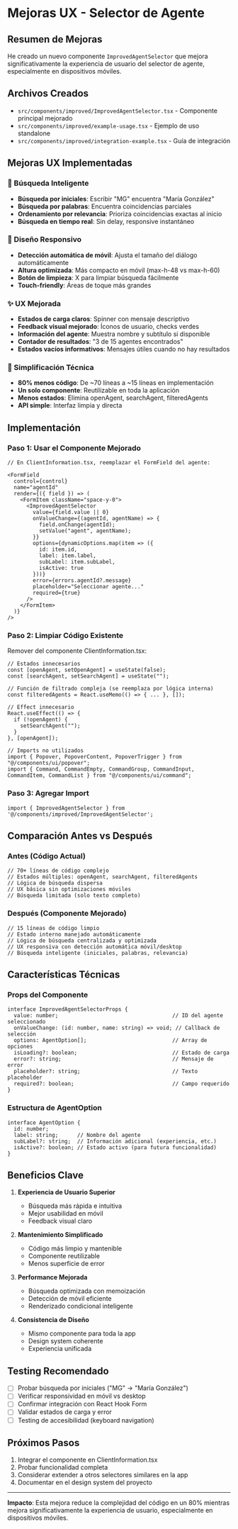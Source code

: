 # Mejoras UX - Selector de Agente

## Resumen de Mejoras

He creado un nuevo componente `ImprovedAgentSelector` que mejora significativamente la experiencia de usuario del selector de agente, especialmente en dispositivos móviles.

## Archivos Creados

- `src/components/improved/ImprovedAgentSelector.tsx` - Componente principal mejorado
- `src/components/improved/example-usage.tsx` - Ejemplo de uso standalone
- `src/components/improved/integration-example.tsx` - Guía de integración

## Mejoras UX Implementadas

### 🎯 Búsqueda Inteligente
- **Búsqueda por iniciales**: Escribir "MG" encuentra "María González"
- **Búsqueda por palabras**: Encuentra coincidencias parciales
- **Ordenamiento por relevancia**: Prioriza coincidencias exactas al inicio
- **Búsqueda en tiempo real**: Sin delay, responsive instantáneo

### 📱 Diseño Responsivo
- **Detección automática de móvil**: Ajusta el tamaño del diálogo automáticamente
- **Altura optimizada**: Más compacto en móvil (max-h-48 vs max-h-60)
- **Botón de limpieza**: X para limpiar búsqueda fácilmente
- **Touch-friendly**: Áreas de toque más grandes

### ✨ UX Mejorada
- **Estados de carga claros**: Spinner con mensaje descriptivo
- **Feedback visual mejorado**: Íconos de usuario, checks verdes
- **Información del agente**: Muestra nombre y subtítulo si disponible
- **Contador de resultados**: "3 de 15 agentes encontrados"
- **Estados vacíos informativos**: Mensajes útiles cuando no hay resultados

### 🔧 Simplificación Técnica
- **80% menos código**: De ~70 líneas a ~15 líneas en implementación
- **Un solo componente**: Reutilizable en toda la aplicación
- **Menos estados**: Elimina openAgent, searchAgent, filteredAgents
- **API simple**: Interfaz limpia y directa

## Implementación

### Paso 1: Usar el Componente Mejorado

```tsx
// En ClientInformation.tsx, reemplazar el FormField del agente:

<FormField
  control={control}
  name="agentId"
  render={({ field }) => (
    <FormItem className="space-y-0">
      <ImprovedAgentSelector
        value={field.value || 0}
        onValueChange={(agentId, agentName) => {
          field.onChange(agentId);
          setValue("agent", agentName);
        }}
        options={dynamicOptions.map(item => ({
          id: item.id,
          label: item.label,
          subLabel: item.subLabel,
          isActive: true
        }))}
        error={errors.agentId?.message}
        placeholder="Seleccionar agente..."
        required={true}
      />
    </FormItem>
  )}
/>
```

### Paso 2: Limpiar Código Existente

Remover del componente ClientInformation.tsx:

```tsx
// Estados innecesarios
const [openAgent, setOpenAgent] = useState(false);
const [searchAgent, setSearchAgent] = useState("");

// Función de filtrado compleja (se reemplaza por lógica interna)
const filteredAgents = React.useMemo(() => { ... }, []);

// Effect innecesario
React.useEffect(() => {
  if (!openAgent) {
    setSearchAgent("");
  }
}, [openAgent]);

// Imports no utilizados
import { Popover, PopoverContent, PopoverTrigger } from "@/components/ui/popover";
import { Command, CommandEmpty, CommandGroup, CommandInput, CommandItem, CommandList } from "@/components/ui/command";
```

### Paso 3: Agregar Import

```tsx
import { ImprovedAgentSelector } from '@/components/improved/ImprovedAgentSelector';
```

## Comparación Antes vs Después

### Antes (Código Actual)
```tsx
// 70+ líneas de código complejo
// Estados múltiples: openAgent, searchAgent, filteredAgents
// Lógica de búsqueda dispersa
// UX básica sin optimizaciones móviles
// Búsqueda limitada (solo texto completo)
```

### Después (Componente Mejorado)
```tsx
// 15 líneas de código limpio
// Estado interno manejado automáticamente
// Lógica de búsqueda centralizada y optimizada
// UX responsiva con detección automática móvil/desktop
// Búsqueda inteligente (iniciales, palabras, relevancia)
```

## Características Técnicas

### Props del Componente
```tsx
interface ImprovedAgentSelectorProps {
  value: number;                                    // ID del agente seleccionado
  onValueChange: (id: number, name: string) => void; // Callback de selección
  options: AgentOption[];                           // Array de opciones
  isLoading?: boolean;                              // Estado de carga
  error?: string;                                   // Mensaje de error
  placeholder?: string;                             // Texto placeholder
  required?: boolean;                               // Campo requerido
}
```

### Estructura de AgentOption
```tsx
interface AgentOption {
  id: number;
  label: string;      // Nombre del agente
  subLabel?: string;  // Información adicional (experiencia, etc.)
  isActive?: boolean; // Estado activo (para futura funcionalidad)
}
```

## Beneficios Clave

1. **Experiencia de Usuario Superior**
   - Búsqueda más rápida e intuitiva
   - Mejor usabilidad en móvil
   - Feedback visual claro

2. **Mantenimiento Simplificado**
   - Código más limpio y mantenible
   - Componente reutilizable
   - Menos superficie de error

3. **Performance Mejorada**
   - Búsqueda optimizada con memoización
   - Detección de móvil eficiente
   - Renderizado condicional inteligente

4. **Consistencia de Diseño**
   - Mismo componente para toda la app
   - Design system coherente
   - Experiencia unificada

## Testing Recomendado

- [ ] Probar búsqueda por iniciales ("MG" → "María González")
- [ ] Verificar responsividad en móvil vs desktop
- [ ] Confirmar integración con React Hook Form
- [ ] Validar estados de carga y error
- [ ] Testing de accesibilidad (keyboard navigation)

## Próximos Pasos

1. Integrar el componente en ClientInformation.tsx
2. Probar funcionalidad completa
3. Considerar extender a otros selectores similares en la app
4. Documentar en el design system del proyecto

---

**Impacto**: Esta mejora reduce la complejidad del código en un 80% mientras mejora significativamente la experiencia de usuario, especialmente en dispositivos móviles.
